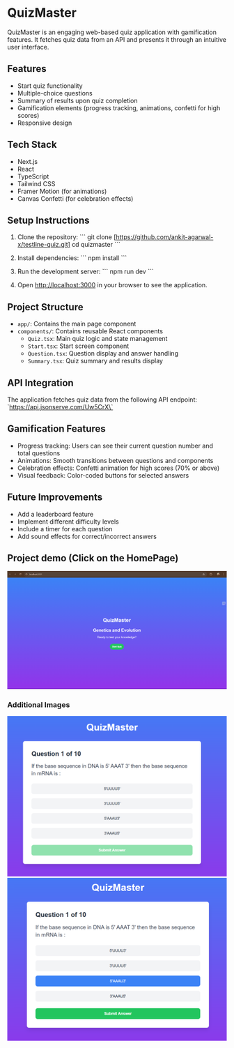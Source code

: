 # QuizMaster

QuizMaster is an engaging web-based quiz application with gamification features. It fetches quiz data from an API and presents it through an intuitive user interface.

## Features

- Start quiz functionality
- Multiple-choice questions
- Summary of results upon quiz completion
- Gamification elements (progress tracking, animations, confetti for high scores)
- Responsive design

## Tech Stack

- Next.js
- React
- TypeScript
- Tailwind CSS
- Framer Motion (for animations)
- Canvas Confetti (for celebration effects)

## Setup Instructions

1. Clone the repository:
   \`\`\`
   git clone [https://github.com/ankit-agarwal-x/testline-quiz.git]
   cd quizmaster
   \`\`\`

2. Install dependencies:
   \`\`\`
   npm install
   \`\`\`

3. Run the development server:
   \`\`\`
   npm run dev
   \`\`\`

4. Open [http://localhost:3000](http://localhost:3000) in your browser to see the application.

## Project Structure

- `app/`: Contains the main page component
- `components/`: Contains reusable React components
  - `Quiz.tsx`: Main quiz logic and state management
  - `Start.tsx`: Start screen component
  - `Question.tsx`: Question display and answer handling
  - `Summary.tsx`: Quiz summary and results display

## API Integration

The application fetches quiz data from the following API endpoint:
\`https://api.jsonserve.com/Uw5CrX\`

## Gamification Features

- Progress tracking: Users can see their current question number and total questions
- Animations: Smooth transitions between questions and components
- Celebration effects: Confetti animation for high scores (70% or above)
- Visual feedback: Color-coded buttons for selected answers

## Future Improvements

- Add a leaderboard feature
- Implement different difficulty levels
- Include a timer for each question
- Add sound effects for correct/incorrect answers

## Project demo (Click on the HomePage)
 [![Watch the video](lib/home.png)](https://vimeo.com/1052590103/890f5b876c)

### Additional Images

![Quiz 1](lib/quiz1.png)
![Quiz 2](lib/quiz2.png)




